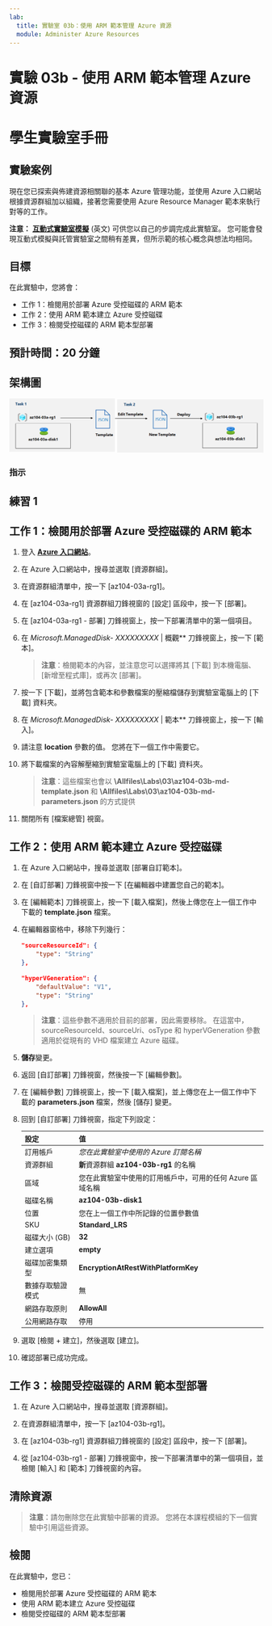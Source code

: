 ```yaml
---
lab:
  title: 實驗室 03b：使用 ARM 範本管理 Azure 資源
  module: Administer Azure Resources
---
```


# 實驗 03b - 使用 ARM 範本管理 Azure 資源
# 學生實驗室手冊

## 實驗案例
現在您已探索與佈建資源相關聯的基本 Azure 管理功能，並使用 Azure 入口網站根據資源群組加以組織，接著您需要使用 Azure Resource Manager 範本來執行對等的工作。

**注意：** **[互動式實驗室模擬](https://mslabs.cloudguides.com/guides/AZ-104%20Exam%20Guide%20-%20Microsoft%20Azure%20Administrator%20Exercise%205)** (英文) 可供您以自己的步調完成此實驗室。 您可能會發現互動式模擬與託管實驗室之間稍有差異，但所示範的核心概念與想法均相同。 

## 目標

在此實驗中，您將會：

+ 工作 1：檢閱用於部署 Azure 受控磁碟的 ARM 範本
+ 工作 2：使用 ARM 範本建立 Azure 受控磁碟
+ 工作 3：檢閱受控磁碟的 ARM 範本型部署

## 預計時間：20 分鐘

## 架構圖

![image](../media/lab03b.png)

### 指示

## 練習 1

## 工作 1：檢閱用於部署 Azure 受控磁碟的 ARM 範本

1. 登入 [**Azure 入口網站**](http://portal.azure.com)。

1. 在 Azure 入口網站中，搜尋並選取 [資源群組]。 

1. 在資源群組清單中，按一下 [az104-03a-rg1]。

1. 在 [az104-03a-rg1] 資源群組刀鋒視窗的 [設定] 區段中，按一下 [部署]。

1. 在 [az104-03a-rg1 - 部署] 刀鋒視窗上，按一下部署清單中的第一個項目。

1. 在 **Microsoft.ManagedDisk-* XXXXXXXXX* \| 概觀** 刀鋒視窗上，按一下 [範本]。

    >**注意**：檢閱範本的內容，並注意您可以選擇將其 [下載] 到本機電腦、[新增至程式庫]，或再次 [部署]。

1. 按一下 [下載]，並將包含範本和參數檔案的壓縮檔儲存到實驗室電腦上的 [下載] 資料夾。

1. 在 **Microsoft.ManagedDisk-* XXXXXXXXX* \| 範本** 刀鋒視窗上，按一下 [輸入]。

1. 請注意 **location** 參數的值。 您將在下一個工作中需要它。

1. 將下載檔案的內容解壓縮到實驗室電腦上的 [下載] 資料夾。

    >**注意**：這些檔案也會以 **\\Allfiles\\Labs\\03\\az104-03b-md-template.json** 和 **\\Allfiles\\Labs\\03\\az104-03b-md-parameters.json** 的方式提供
    
1. 關閉所有 [檔案總管] 視窗。

## 工作 2：使用 ARM 範本建立 Azure 受控磁碟

1. 在 Azure 入口網站中，搜尋並選取 [部署自訂範本]。

1. 在 [自訂部署] 刀鋒視窗中按一下 [在編輯器中建置您自己的範本]。

1. 在 [編輯範本] 刀鋒視窗上，按一下 [載入檔案]，然後上傳您在上一個工作中下載的 **template.json** 檔案。

1. 在編輯器窗格中，移除下列幾行：

   ```json
   "sourceResourceId": {
       "type": "String"
   },
   ```

   ```json
   "hyperVGeneration": {
       "defaultValue": "V1",
       "type": "String"
   },      
   ```

    >**注意**：這些參數不適用於目前的部署，因此需要移除。 在這當中，sourceResourceId、sourceUri、osType 和 hyperVGeneration 參數適用於從現有的 VHD 檔案建立 Azure 磁碟。

1. **儲存**變更。

1. 返回 [自訂部署] 刀鋒視窗，然後按一下 [編輯參數]。 

1. 在 [編輯參數] 刀鋒視窗上，按一下 [載入檔案]，並上傳您在上一個工作中下載的 **parameters.json** 檔案，然後 [儲存] 變更。

1. 回到 [自訂部署] 刀鋒視窗，指定下列設定：

    | 設定 | 值 |
    | --- |--- |
    | 訂用帳戶 | *您在此實驗室中使用的 Azure 訂閱名稱* |
    | 資源群組 | **新**資源群組 **az104-03b-rg1** 的名稱 |
    | 區域 | 您在此實驗室中使用的訂用帳戶中，可用的任何 Azure 區域名稱 |
    | 磁碟名稱 | **az104-03b-disk1** |
    | 位置 | 您在上一個工作中所記錄的位置參數值 |
    | SKU | **Standard_LRS** |
    | 磁碟大小 (GB) | **32** |
    | 建立選項 | **empty** |
    | 磁碟加密集類型 | **EncryptionAtRestWithPlatformKey** |
    | 數據存取驗證模式 | 無 |
    | 網路存取原則 | **AllowAll** |
    | 公用網路存取 | 停用 |

1. 選取 [檢閱 + 建立]，然後選取 [建立]。

1. 確認部署已成功完成。

## 工作 3：檢閱受控磁碟的 ARM 範本型部署

1. 在 Azure 入口網站中，搜尋並選取 [資源群組]。 

1. 在資源群組清單中，按一下 [az104-03b-rg1]。

1. 在 [az104-03b-rg1] 資源群組刀鋒視窗的 [設定] 區段中，按一下 [部署]。

1. 從 [az104-03b-rg1 - 部署] 刀鋒視窗中，按一下部署清單中的第一個項目，並檢閱 [輸入] 和 [範本] 刀鋒視窗的內容。

## 清除資源

   >**注意**：請勿刪除您在此實驗中部署的資源。 您將在本課程模組的下一個實驗中引用這些資源。

## 檢閱

在此實驗中，您已：

- 檢閱用於部署 Azure 受控磁碟的 ARM 範本
- 使用 ARM 範本建立 Azure 受控磁碟
- 檢閱受控磁碟的 ARM 範本型部署
